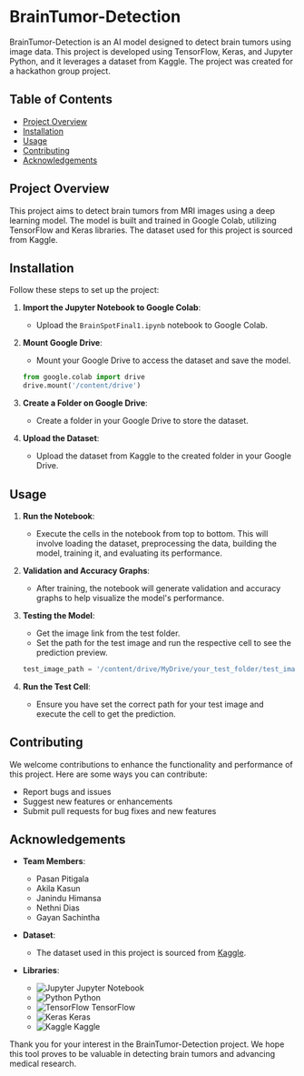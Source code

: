 # BrainTumor-Detection

BrainTumor-Detection is an AI model designed to detect brain tumors using image data. This project is developed using TensorFlow, Keras, and Jupyter Python, and it leverages a dataset from Kaggle. The project was created for a hackathon group project.

## Table of Contents
- [Project Overview](#project-overview)
- [Installation](#installation)
- [Usage](#usage)
- [Contributing](#contributing)
- [Acknowledgements](#acknowledgements)

## Project Overview
This project aims to detect brain tumors from MRI images using a deep learning model. The model is built and trained in Google Colab, utilizing TensorFlow and Keras libraries. The dataset used for this project is sourced from Kaggle.

## Installation
Follow these steps to set up the project:

1. **Import the Jupyter Notebook to Google Colab**:
   - Upload the `BrainSpotFinal1.ipynb` notebook to Google Colab.

2. **Mount Google Drive**:
   - Mount your Google Drive to access the dataset and save the model.

    ```python
    from google.colab import drive
    drive.mount('/content/drive')
    ```

3. **Create a Folder on Google Drive**:
   - Create a folder in your Google Drive to store the dataset.

4. **Upload the Dataset**:
   - Upload the dataset from Kaggle to the created folder in your Google Drive.

## Usage
1. **Run the Notebook**:
   - Execute the cells in the notebook from top to bottom. This will involve loading the dataset, preprocessing the data, building the model, training it, and evaluating its performance.

2. **Validation and Accuracy Graphs**:
   - After training, the notebook will generate validation and accuracy graphs to help visualize the model's performance.

3. **Testing the Model**:
   - Get the image link from the test folder.
   - Set the path for the test image and run the respective cell to see the prediction preview.

    ```python
    test_image_path = '/content/drive/MyDrive/your_test_folder/test_image.jpg'
    ```

4. **Run the Test Cell**:
   - Ensure you have set the correct path for your test image and execute the cell to get the prediction.

## Contributing
We welcome contributions to enhance the functionality and performance of this project. Here are some ways you can contribute:

- Report bugs and issues
- Suggest new features or enhancements
- Submit pull requests for bug fixes and new features

## Acknowledgements
- **Team Members**:
  - Pasan Pitigala
  - Akila Kasun
  - Janindu Himansa
  - Nethni Dias
  - Gayan Sachintha

- **Dataset**:
  - The dataset used in this project is sourced from [Kaggle](https://www.kaggle.com/).

- **Libraries**:
  - ![Jupyter](https://img.shields.io/badge/Jupyter-F37626?style=for-the-badge&logo=jupyter&logoColor=white) Jupyter Notebook
  - ![Python](https://img.shields.io/badge/Python-3776AB?style=for-the-badge&logo=python&logoColor=white) Python
  - ![TensorFlow](https://img.shields.io/badge/TensorFlow-FF6F00?style=for-the-badge&logo=tensorflow&logoColor=white) TensorFlow
  - ![Keras](https://img.shields.io/badge/Keras-D00000?style=for-the-badge&logo=keras&logoColor=white) Keras
  - ![Kaggle](https://img.shields.io/badge/Kaggle-20BEFF?style=for-the-badge&logo=kaggle&logoColor=white) Kaggle

Thank you for your interest in the BrainTumor-Detection project. We hope this tool proves to be valuable in detecting brain tumors and advancing medical research.
